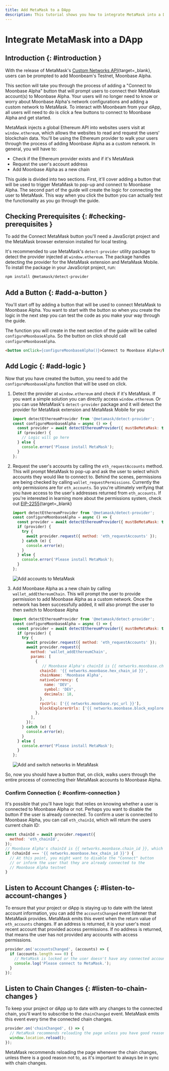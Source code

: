 ```yaml
---
title: Add MetaMask to a DApp
description: This tutorial shows you how to integrate MetaMask into a DApp and automatically connect users to Moonbeam with the click of a button.
---
```


# Integrate MetaMask into a DApp

## Introduction {: #introduction }

With the release of MetaMask's [Custom Networks API](https://consensys.net/blog/metamask/connect-users-to-layer-2-networks-with-the-metamask-custom-networks-api/){target=_blank}, users can be prompted to add Moonbeam's Testnet, Moonbase Alpha.

This section will take you through the process of adding a "Connect to Moonbase Alpha" button that will prompt users to connect their MetaMask account(s) to Moonbase Alpha. Your users will no longer need to know or worry about Moonbase Alpha's network configurations and adding a custom network to MetaMask. To interact with Moonbeam from your dApp, all users will need to do is click a few buttons to connect to Moonbase Alpha and get started.

MetaMask injects a global Ethereum API into websites users visit at `window.ethereum`, which allows the websites to read and request the users' blockchain data. You'll be using the Ethereum provider to walk your users through the process of adding Moonbase Alpha as a custom network. In general, you will have to:

- Check if the Ethereum provider exists and if it's MetaMask
- Request the user's account address
- Add Moonbase Alpha as a new chain

This guide is divided into two sections. First, it'll cover adding a button that will be used to trigger MetaMask to pop-up and connect to Moonbase Alpha. The second part of the guide will create the logic for connecting the user to MetaMask. This way when you click the button you can actually test the functionality as you go through the guide.

## Checking Prerequisites {: #checking-prerequisites }

To add the Connect MetaMask button you'll need a JavaScript project and the MetaMask browser extension installed for local testing.

It's recommended to use MetaMask's `detect-provider` utility package to detect the provider injected at `window.ethereum`. The package handles detecting the provider for the MetaMask extension and MetaMask Mobile. To install the package in your JavaScript project, run:

```bash
npm install @metamask/detect-provider
```

## Add a Button {: #add-a-button }

You'll start off by adding a button that will be used to connect MetaMask to Moonbase Alpha. You want to start with the button so when you create the logic in the next step you can test the code as you make your way through the guide.

The function you will create in the next section of the guide will be called `configureMoonbaseAlpha`. So the button on click should call `configureMoonbaseAlpha`.

```html
<button onClick={configureMoonbaseAlpha()}>Connect to Moonbase Alpha</button>
```

## Add Logic {: #add-logic }

Now that you have created the button, you need to add the `configureMoonbaseAlpha` function that will be used on click.

1. Detect the provider at `window.ethereum` and check if it's MetaMask. If you want a simple solution you can directly access `window.ethereum`. Or you can use MetaMask's `detect-provider` package and it will detect the provider for MetaMask extension and MetaMask Mobile for you

    ```javascript
    import detectEthereumProvider from '@metamask/detect-provider';
    const configureMoonbaseAlpha = async () => {
      const provider = await detectEthereumProvider({ mustBeMetaMask: true });
      if (provider) {
        // Logic will go here
      } else {
        console.error('Please install MetaMask');
      }
    };
    ```

2. Request the user's accounts by calling the `eth_requestAccounts` method. This will prompt MetaMask to pop-up and ask the user to select which accounts they would like to connect to. Behind the scenes, permissions are being checked by calling `wallet_requestPermissions`. Currently the only permissions are for `eth_accounts`. So you're ultimately verifying that you have access to the user's addresses returned from `eth_accounts`. If you're interested in learning more about the permissions system, check out [EIP-2255](https://eips.ethereum.org/EIPS/eip-2255){target=_blank}

    ```javascript
    import detectEthereumProvider from '@metamask/detect-provider';
    const configureMoonbaseAlpha = async () => {
      const provider = await detectEthereumProvider({ mustBeMetaMask: true });
      if (provider) {
        try {
          await provider.request({ method: 'eth_requestAccounts' });
        } catch (e) {
          console.error(e);
        }
      } else {
        console.error('Please install MetaMask');
      }
    };
    ```

    ![Add accounts to MetaMask](/images/builders/integrations/wallets/metamask/metamask-1.webp)

3. Add Moonbase Alpha as a new chain by calling `wallet_addEthereumChain`. This will prompt the user to provide permission to add Moonbase Alpha as a custom network. Once the network has been successfully added, it will also prompt the user to then switch to Moonbase Alpha

    ```javascript
    import detectEthereumProvider from '@metamask/detect-provider';
    const configureMoonbaseAlpha = async () => {
      const provider = await detectEthereumProvider({ mustBeMetaMask: true });
      if (provider) {
        try {
          await provider.request({ method: 'eth_requestAccounts' });
          await provider.request({
            method: 'wallet_addEthereumChain',
            params: [
              {
                 // Moonbase Alpha's chainId is {{ networks.moonbase.chain_id }}, which is {{ networks.moonbase.hex_chain_id }} in hex
                chainId: '{{ networks.moonbase.hex_chain_id }}',
                chainName: 'Moonbase Alpha',
                nativeCurrency: {
                  name: 'DEV',
                  symbol: 'DEV',
                  decimals: 18,
                },
                rpcUrls: ['{{ networks.moonbase.rpc_url }}'],
                blockExplorerUrls: ['{{ networks.moonbase.block_explorer }}'],
              },
            ],
          });
        } catch (e) {
          console.error(e);
        }
      } else {
        console.error('Please install MetaMask');
      }
    };
    ```

    ![Add and switch networks in MetaMask](/images/builders/integrations/wallets/metamask/metamask-2.webp)

So, now you should have a button that, on click, walks users through the entire process of connecting their MetaMask accounts to Moonbase Alpha.

### Confirm Connection {: #confirm-connection }

It's possible that you'll have logic that relies on knowing whether a user is connected to Moonbase Alpha or not. Perhaps you want to disable the button if the user is already connected. To confirm a user is connected to Moonbase Alpha, you can call `eth_chainId`, which will return the users current chain ID:

```javascript
const chainId = await provider.request({
  method: 'eth_chainId',
});
// Moonbase Alpha's chainId is {{ networks.moonbase.chain_id }}, which is {{ networks.moonbase.hex_chain_id }} in hex
if (chainId === '{{ networks.moonbase.hex_chain_id }}') {
  // At this point, you might want to disable the "Connect" button
  // or inform the user that they are already connected to the
  // Moonbase Alpha testnet
}
```

## Listen to Account Changes {: #listen-to-account-changes }

To ensure that your project or dApp is staying up to date with the latest account information, you can add the `accountsChanged` event listener that MetaMask provides. MetaMask emits this event when the return value of `eth_accounts` changes. If an address is returned, it is your user's most recent account that provided access permissions. If no address is returned, that means the user has not provided any accounts with access permissions.

```javascript
provider.on('accountsChanged', (accounts) => {
  if (accounts.length === 0) {
    // MetaMask is locked or the user doesn't have any connected accounts
    console.log('Please connect to MetaMask.');
  }
});
```

## Listen to Chain Changes {: #listen-to-chain-changes }

To keep your project or dApp up to date with any changes to the connected chain, you'll want to subscribe to the `chainChanged` event. MetaMask emits this event every time the connected chain changes.

```javascript
provider.on('chainChanged', () => {
  // MetaMask recommends reloading the page unless you have good reason not to
  window.location.reload();
});
```

MetaMask recommends reloading the page whenever the chain changes, unless there is a good reason not to, as it's important to always be in sync with chain changes.
